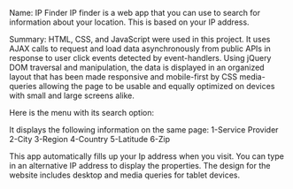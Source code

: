 Name: IP Finder
IP finder is a web app that you can use to search for information about your location.  This is based on your IP address.   

Summary:
HTML, CSS, and JavaScript were used in this project. It uses AJAX calls to request and load data asynchronously from public APIs in response to user click events detected by event-handlers. Using jQuery DOM traversal and manipulation, the data is displayed in an organized layout that has been made responsive and mobile-first by CSS media-queries allowing the page to be usable and equally optimized on devices with small and large screens alike.

Here is the menu with its search option:

It displays the following information on the same page:
1-Service Provider
2-City 
3-Region 
4-Country 
5-Latitude 
6-Zip 

This app automatically fills up your Ip address when you visit.  You can type in an alternative IP address to display the properties.  The design for the website includes desktop and media queries for tablet devices. 
